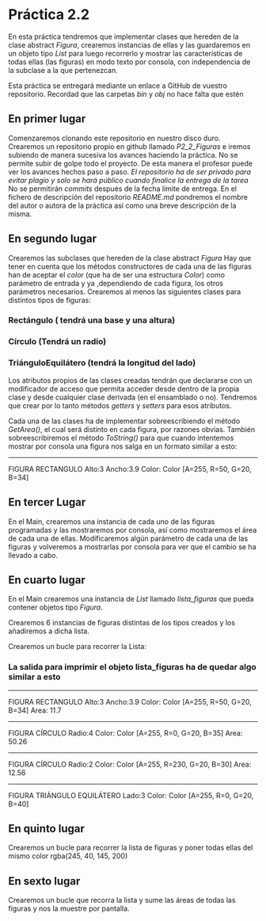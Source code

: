 # Práctica 2.2 

En esta práctica tendremos que implementar clases que hereden de la clase abstract *Figura*, crearemos instancias de ellas y las guardaremos en un objeto tipo *List* para luego recorrerlo
y mostrar las características de todas ellas (las figuras) en modo texto por consola, con independencia de la subclase a la que pertenezcan.

Esta práctica se entregará mediante un enlace a GitHub de vuestro repositorio.
Recordad que las carpetas _bin_ y _obj_ no hace falta que estén 


## En primer lugar
Comenzaremos clonando este repositorio en nuestro disco duro. 
Crearemos un repositorio propio en github llamado *P2_2_Figuras* e iremos subiendo de manera sucesiva los avances haciendo la práctica. No se permite subir de golpe todo el proyecto. De esta manera el profesor puede ver los avances hechos paso a paso. 
*El repositorio ha de ser privado para evitar plagio y solo se hará público cuando finalice la entrega de la tarea*
No se permitirán _commits_ después de la fecha límite de entrega. 
En el fichero de descripción del repositorio *README.md* pondremos el nombre del autor o autora de la práctica así como una breve descripción de la misma. 



## En segundo lugar
Crearemos las subclases que hereden de la clase abstract *Figura*
Hay que tener en cuenta que los métodos constructores de cada una de las figuras han de
aceptar el *color* (que ha de ser una estructura *Color*) como parámetro de entrada y ya ,dependiendo de cada figura, los otros parámetros necesarios. 
Crearemos al menos las siguientes clases para distintos tipos de figuras:
### Rectángulo ( tendrá una base y una altura)
### Círculo (Tendrá un radio)
### TriánguloEquilátero (tendrá la longitud del lado)
Los atributos propios de las clases creadas tendrán que declararse con un modificador de acceso que permita acceder desde dentro de la propia clase y desde cualquier clase derivada (en el ensamblado o no).
Tendremos que crear por lo tanto métodos *getters* y *setters* para esos atributos. 

Cada una de las clases ha de implementar sobreescribiendo el método *GetArea()*, el cual será 
distinto en cada figura, por razones obvias. 
También sobreescribiremos el método *ToString()* para que cuando intentemos 
mostrar por consola una figura nos salga en un formato similar a esto:
________________________
FIGURA RECTANGULO
Alto:3
Ancho:3.9
Color: Color [A=255, R=50, G=20, B=34]

## En tercer Lugar
En el Main, crearemos una instancia de cada uno de las figuras programadas y las mostraremos por consola, así como mostraremos el área de cada una de ellas.
Modificaremos algún parámetro de cada una de las figuras y volveremos a mostrarlas por consola para
ver que el cambio se ha llevado a cabo. 

## En cuarto  lugar 
En el Main crearemos una instancia de *List* llamado *lista_figuras* que pueda contener objetos tipo *Figura*.

Crearemos 6 instancias de figuras distintas de los tipos creados y los añadiremos a dicha lista.

Crearemos un bucle para recorrer la Lista:

### La salida para imprimir el objeto lista_figuras ha de quedar algo similar a esto

________________________
FIGURA RECTANGULO
Alto:3
Ancho:3.9
Color: Color [A=255, R=50, G=20, B=34]
Area: 11.7
_____________________
FIGURA CÍRCULO
Radio:4
Color: Color [A=255, R=0, G=20, B=35]
Area: 50.26
_____________________
FIGURA CÍRCULO
Radio:2
Color: Color [A=255, R=230, G=20, B=30]
Area: 12.56
_____________________
FIGURA TRIÁNGULO EQUILÁTERO
Lado:3
Color: Color [A=255, R=0, G=20, B=40]

## En quinto lugar

Crearemos un bucle para recorrer la lista de figuras y poner todas ellas del mismo color
rgba(245, 40, 145, 200)

## En sexto lugar

Crearemos un bucle que recorra la lista y sume las áreas de todas las figuras y nos la muestre por pantalla.


